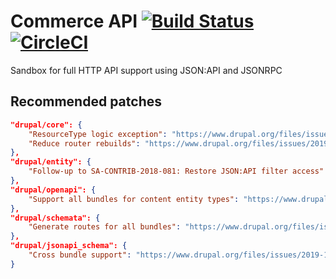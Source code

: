 # Commerce API [![Build Status](https://travis-ci.com/mglaman/commerce_api.svg?branch=master)](https://travis-ci.com/mglaman/commerce_api) [![CircleCI](https://circleci.com/gh/mglaman/commerce_api/tree/master.svg?style=svg)](https://circleci.com/gh/mglaman/commerce_api/tree/master)
Sandbox for full HTTP API support using JSON:API and JSONRPC

## Recommended patches

```json
"drupal/core": {
    "ResourceType logic exception": "https://www.drupal.org/files/issues/2019-10-25/2996114-48.patch",
    "Reduce router rebuilds": "https://www.drupal.org/files/issues/2019-10-08/core-no-rebuild-router-during-installation-3086307-12.patch"
},
"drupal/entity": {
    "Follow-up to SA-CONTRIB-2018-081: Restore JSON:API filter access": "https://www.drupal.org/files/issues/2019-05-22/entity-jsonapi-16.patch"
},
"drupal/openapi": {
    "Support all bundles for content entity types": "https://www.drupal.org/files/issues/2019-10-30/3091299-2.patch"
},
"drupal/schemata": {
    "Generate routes for all bundles": "https://www.drupal.org/files/issues/2019-10-30/3084914-13.patch"
},
"drupal/jsonapi_schema": {
    "Cross bundle support": "https://www.drupal.org/files/issues/2019-10-31/3091633-3.patch"
}
```
